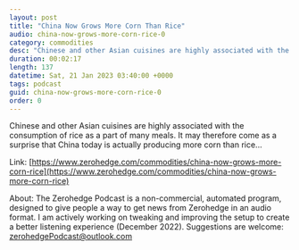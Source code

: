 ```yaml
---
layout: post
title: "China Now Grows More Corn Than Rice"
audio: china-now-grows-more-corn-rice-0
category: commodities
desc: "Chinese and other Asian cuisines are highly associated with the consumption of rice as a part of many meals. It may therefore come as a surprise that China today is actually producing more corn than rice..."
duration: 00:02:17
length: 137
datetime: Sat, 21 Jan 2023 03:40:00 +0000
tags: podcast
guid: china-now-grows-more-corn-rice-0
order: 0
---
```

Chinese and other Asian cuisines are highly associated with the consumption of rice as a part of many meals. It may therefore come as a surprise that China today is actually producing more corn than rice...

Link: [https://www.zerohedge.com/commodities/china-now-grows-more-corn-rice](https://www.zerohedge.com/commodities/china-now-grows-more-corn-rice)

About: The Zerohedge Podcast is a non-commercial, automated program, designed to give people a way to get news from Zerohedge in an audio format.  I am actively working on tweaking and improving the setup to create a better listening experience (December 2022).  Suggestions are welcome: [zerohedgePodcast@outlook.com](mailto:zerohedgePodcast@outlook.com)